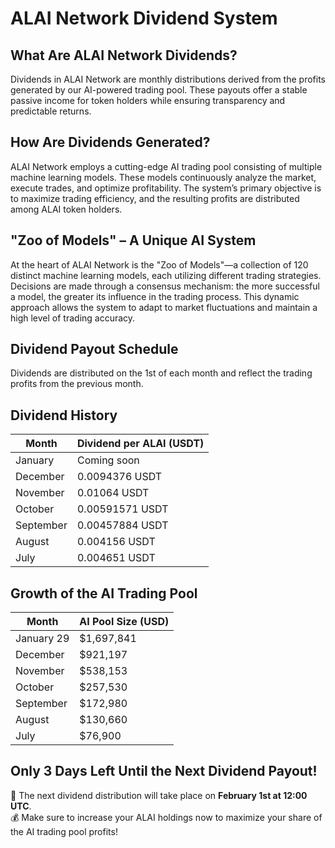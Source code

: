 # ALAI Network Dividend System

## What Are ALAI Network Dividends?
Dividends in ALAI Network are monthly distributions derived from the profits generated by our AI-powered trading pool. These payouts offer a stable passive income for token holders while ensuring transparency and predictable returns.

## How Are Dividends Generated?
ALAI Network employs a cutting-edge AI trading pool consisting of multiple machine learning models. These models continuously analyze the market, execute trades, and optimize profitability. The system’s primary objective is to maximize trading efficiency, and the resulting profits are distributed among ALAI token holders.

## "Zoo of Models" – A Unique AI System
At the heart of ALAI Network is the "Zoo of Models"—a collection of 120 distinct machine learning models, each utilizing different trading strategies. Decisions are made through a consensus mechanism: the more successful a model, the greater its influence in the trading process. This dynamic approach allows the system to adapt to market fluctuations and maintain a high level of trading accuracy.

## Dividend Payout Schedule
Dividends are distributed on the 1st of each month and reflect the trading profits from the previous month.

## Dividend History
| Month      | Dividend per ALAI (USDT) |
|------------|--------------------------|
| January    | Coming soon              |
| December   | 0.0094376 USDT           |
| November   | 0.01064 USDT             |
| October    | 0.00591571 USDT          |
| September  | 0.00457884 USDT          |
| August     | 0.004156 USDT            |
| July       | 0.004651 USDT            |

## Growth of the AI Trading Pool
| Month      | AI Pool Size (USD) |
|------------|--------------------|
| January 29 | $1,697,841         |
| December   | $921,197           |
| November   | $538,153           |
| October    | $257,530           |
| September  | $172,980           |
| August     | $130,660           |
| July       | $76,900            |

## Only 3 Days Left Until the Next Dividend Payout!
📅 The next dividend distribution will take place on **February 1st at 12:00 UTC**.  
💰 Make sure to increase your ALAI holdings now to maximize your share of the AI trading pool profits!
